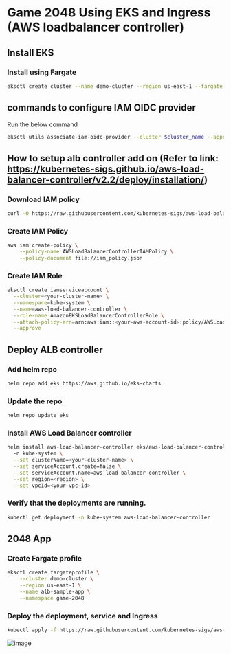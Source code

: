 # Game 2048 Using EKS and Ingress (AWS loadbalancer controller)

## Install EKS

### Install using Fargate

```bash
eksctl create cluster --name demo-cluster --region us-east-1 --fargate
```

## commands to configure IAM OIDC provider

Run the below command

```bash
eksctl utils associate-iam-oidc-provider --cluster $cluster_name --approve
```

## How to setup alb controller add on (Refer to link: https://kubernetes-sigs.github.io/aws-load-balancer-controller/v2.2/deploy/installation/) 

### Download IAM policy

```bash
curl -O https://raw.githubusercontent.com/kubernetes-sigs/aws-load-balancer-controller/v2.11.0/docs/install/iam_policy.json
```

### Create IAM Policy

```bash
aws iam create-policy \
    --policy-name AWSLoadBalancerControllerIAMPolicy \
    --policy-document file://iam_policy.json
```

### Create IAM Role

```bash
eksctl create iamserviceaccount \
  --cluster=<your-cluster-name> \
  --namespace=kube-system \
  --name=aws-load-balancer-controller \
  --role-name AmazonEKSLoadBalancerControllerRole \
  --attach-policy-arn=arn:aws:iam::<your-aws-account-id>:policy/AWSLoadBalancerControllerIAMPolicy \
  --approve
```

## Deploy ALB controller

### Add helm repo

```bash
helm repo add eks https://aws.github.io/eks-charts
```

### Update the repo

```bash
helm repo update eks
```

### Install AWS Load Balancer controller
```bash
helm install aws-load-balancer-controller eks/aws-load-balancer-controller \            
  -n kube-system \
  --set clusterName=<your-cluster-name> \
  --set serviceAccount.create=false \
  --set serviceAccount.name=aws-load-balancer-controller \
  --set region=<region> \
  --set vpcId=<your-vpc-id>
```

### Verify that the deployments are running.

```bash
kubectl get deployment -n kube-system aws-load-balancer-controller
```

## 2048 App
### Create Fargate profile

```bash
eksctl create fargateprofile \
    --cluster demo-cluster \
    --region us-east-1 \
    --name alb-sample-app \
    --namespace game-2048
```

### Deploy the deployment, service and Ingress

```bash
kubectl apply -f https://raw.githubusercontent.com/kubernetes-sigs/aws-load-balancer-controller/v2.5.4/docs/examples/2048/2048_full.yaml
```

![image](https://github.com/user-attachments/assets/f5fe3a51-133d-4029-8f73-433f365f7f7e)

